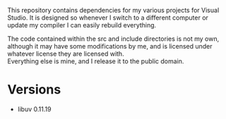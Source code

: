 This repository contains dependencies for my various projects for Visual Studio. It is designed so whenever I switch to a different computer or update my compiler I can easily rebuild everything.

The code contained within the src and include directories is not my own, although it may have some modifications by me, and is licensed under whatever license they are licensed with.  
Everything else is mine, and I release it to the public domain.

Versions
========

* libuv 0.11.19

